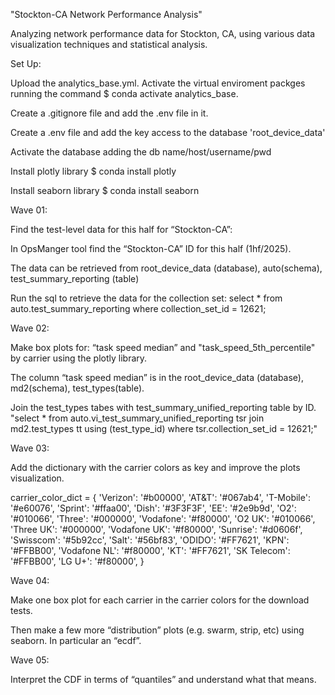 "Stockton-CA Network Performance Analysis"

Analyzing network performance data for Stockton, CA, using various data visualization techniques and statistical analysis.

Set Up:

Upload the analytics_base.yml.
Activate the virtual enviroment packges running the command $ conda activate analytics_base.

Create a .gitignore file and add the .env file in it.

Create a .env file and add the key access to the database 'root_device_data'

Activate the database adding the db name/host/username/pwd

Install plotly library $ conda install plotly

Install seaborn library $ conda install seaborn

Wave 01:

Find the test-level data for this half for “Stockton-CA”:

In OpsManger tool find the “Stockton-CA” ID for this half (1hf/2025). 

The data can be retrieved from root_device_data (database), auto(schema), test_summary_reporting (table)

Run the sql to retrieve the data for the collection set:
select * from auto.test_summary_reporting where collection_set_id = 12621; 


Wave 02:

Make box plots for: “task speed median” and "task_speed_5th_percentile" by carrier using the plotly library.

The column “task speed median” is in the root_device_data (database), md2(schema), test_types(table).

Join the test_types tabes with test_summary_unified_reporting table by ID.
"select * from auto.vi_test_summary_unified_reporting tsr join md2.test_types tt using (test_type_id) where tsr.collection_set_id = 12621;"


Wave 03:

Add the dictionary with the carrier colors as key and improve the plots visualization.

carrier_color_dict = {
                        'Verizon': '#b00000',
                        'AT&T': '#067ab4',
                        'T-Mobile': '#e60076',
                        'Sprint': '#ffaa00',
                        'Dish': '#3F3F3F',
                        'EE': '#2e9b9d',
                        'O2': '#010066',
                        'Three': '#000000',
                        'Vodafone': '#f80000',
                        'O2 UK': '#010066',
                        'Three UK': '#000000',
                        'Vodafone UK': '#f80000',
                        'Sunrise': '#d0606f',
                        'Swisscom': '#5b92cc',
                        'Salt': '#56bf83',
                        'ODIDO': '#FF7621',
                        'KPN': '#FFBB00',
                        'Vodafone NL': '#f80000',
                        'KT': '#FF7621',
                        'SK Telecom': '#FFBB00',
                        'LG U+': '#f80000',
                     }


Wave 04:

Make one box plot for each carrier in the carrier colors for the download tests.

Then make a few more “distribution” plots (e.g. swarm, strip, etc) using seaborn. In particular an “ecdf”.

Wave 05:

Interpret the CDF in terms of “quantiles” and understand what that means.

